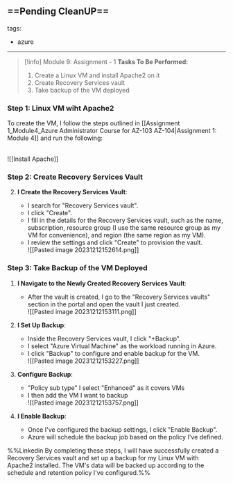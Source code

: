 ==Pending CleanUP==
---
tags:
  - azure
---
> [!info] Module 9: Assignment - 1
> **Tasks To Be Performed:** 
> 1. Create a Linux VM and install Apache2 on it 
> 2. Create Recovery Services vault 
> 3. Take backup of the VM deployed


### Step 1: Linux VM wiht Apache2

To create the VM, I follow the steps outlined in [[Assignment 1_Module4_Azure Administrator Course for AZ-103 AZ-104|Assignment 1: Module 4]] and run the following:

<br>![[Install Apache]]



### Step 2: Create Recovery Services Vault

2. **I Create the Recovery Services Vault**:
    
    - I search for "Recovery Services vault".
    - I click "Create".
    - I fill in the details for the Recovery Services vault, such as the name, subscription, resource group (I use the same resource group as my VM for convenience), and region (the same region as my VM).
    - I review the settings and click "Create" to provision the vault.
      <br>![[Pasted image 20231212152614.png]]

### Step 3: Take Backup of the VM Deployed

1. **I Navigate to the Newly Created Recovery Services Vault**:
    
    - After the vault is created, I go to the "Recovery Services vaults" section in the portal and open the vault I just created.
      <br>![[Pasted image 20231212153111.png]]
2. **I Set Up Backup**:
    
    - Inside the Recovery Services vault, I click "+Backup".
    - I select "Azure Virtual Machine" as the workload running in Azure.
    - I click "Backup" to configure and enable backup for the VM.
      <br>![[Pasted image 20231212153227.png]]
3. **Configure Backup**:
    
    - "Policy sub type" I select "Enhanced" as it covers VMs
    - I then add the VM I want to backup
      <br>![[Pasted image 20231212153757.png]]
1. **I Enable Backup**:
    
    - Once I've configured the backup settings, I click "Enable Backup".
    - Azure will schedule the backup job based on the policy I've defined.


%%Linkedin
By completing these steps, I will have successfully created a Recovery Services vault and set up a backup for my Linux VM with Apache2 installed. The VM's data will be backed up according to the schedule and retention policy I've configured.%%